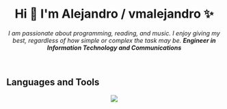 <h1 align="center">Hi 👋 I'm Alejandro / vmalejandro ✨ </h1> 

<p align="center">
  <em>
    I am passionate about programming, reading, and music. I enjoy giving my best, regardless of how simple or complex the task may be.
    <b>Engineer in Information Technology and Communications </b>
  </em> 
</p>

<br>

<h2>Languages and Tools</h2>
<p align="center">
  <a href="https://skillicons.dev">
    <img src="https://skillicons.dev/icons?i=js,py,java,css,gcp,nodejs,dart,docker,linux,postman,tailwind,bootstrap,bash,git,github,npm,flutter,react,angular,django,sqlite,mongodb,firebase,mysql,androidstudio,arduino,ae,ps&perline=12"/>
  </a>
</p>
